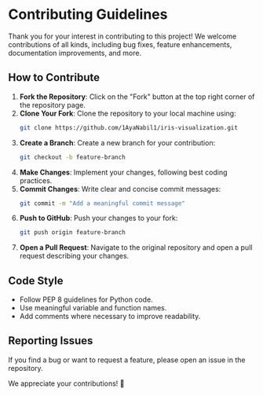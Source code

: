 # Contributing Guidelines

Thank you for your interest in contributing to this project! We welcome contributions of all kinds, including bug fixes, feature enhancements, documentation improvements, and more.

## How to Contribute
1. **Fork the Repository**: Click on the "Fork" button at the top right corner of the repository page.
2. **Clone Your Fork**: Clone the repository to your local machine using:
   ```sh
   git clone https://github.com/1AyaNabil1/iris-visualization.git
   ```
3. **Create a Branch**: Create a new branch for your contribution:
   ```sh
   git checkout -b feature-branch
   ```
4. **Make Changes**: Implement your changes, following best coding practices.
5. **Commit Changes**: Write clear and concise commit messages:
   ```sh
   git commit -m "Add a meaningful commit message"
   ```
6. **Push to GitHub**: Push your changes to your fork:
   ```sh
   git push origin feature-branch
   ```
7. **Open a Pull Request**: Navigate to the original repository and open a pull request describing your changes.

## Code Style
- Follow PEP 8 guidelines for Python code.
- Use meaningful variable and function names.
- Add comments where necessary to improve readability.

## Reporting Issues
If you find a bug or want to request a feature, please open an issue in the repository.

We appreciate your contributions! 🚀
